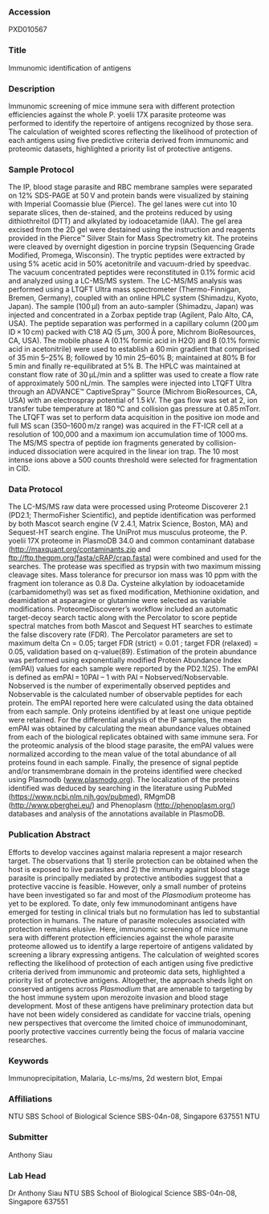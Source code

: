 ### Accession
PXD010567

### Title
Immunomic identification of antigens

### Description
Immunomic screening of mice immune sera with different protection efficiencies against the whole P. yoelii 17X parasite proteome was performed to identify the repertoire of antigens recognized by those sera. The calculation of weighted scores reflecting the likelihood of protection of each antigens using five predictive criteria derived from immunomic and proteomic datasets, highlighted a priority list of protective antigens.

### Sample Protocol
The IP, blood stage parasite and RBC membrane samples were separated on 12% SDS-PAGE at 50 V and protein bands were visualized by staining with Imperial Coomassie blue (Pierce). The gel lanes were cut into 10 separate slices, then de-stained, and the proteins reduced by using dithiothreitol (DTT) and alkylated by iodoacetamide (IAA). The gel area excised from the 2D gel were destained using the instruction and reagents provided in the Pierce™ Silver Stain for Mass Spectrometry kit. The proteins were cleaved by overnight digestion in porcine trypsin (Sequencing Grade Modified, Promega, Wisconsin). The tryptic peptides were extracted by using 5% acetic acid in 50% acetonitrile and vacuum-dried by speedvac. The vacuum concentrated peptides were reconstituted in 0.1% formic acid and analyzed using a LC-MS/MS system. The LC-MS/MS analysis was performed using a LTQFT Ultra mass spectrometer (Thermo-Finnigan, Bremen, Germany), coupled with an online HPLC system (Shimadzu, Kyoto, Japan). The sample (100 μl) from an auto-sampler (Shimadzu, Japan) was injected and concentrated in a Zorbax peptide trap (Agilent, Palo Alto, CA, USA). The peptide separation was performed in a capillary column (200 μm ID × 10 cm) packed with C18 AQ (5 μm, 300 Å pore, Michrom BioResources, CA, USA). The mobile phase A (0.1% formic acid in H2O) and B (0.1% formic acid in acetonitrile) were used to establish a 60 min gradient that comprised of 35 min 5–25% B; followed by 10 min 25–60% B; maintained at 80% B for 5 min and finally re-equilibrated at 5% B. The HPLC was maintained at constant flow rate of 30 μL/min and a splitter was used to create a flow rate of approximately 500 nL/min. The samples were injected into LTQFT Ultra through an ADVANCE™ CaptiveSpray™ Source (Michrom BioResources, CA, USA) with an electrospray potential of 1.5 kV. The gas flow was set at 2, ion transfer tube temperature at 180 °C and collision gas pressure at 0.85 mTorr. The LTQFT was set to perform data acquisition in the positive ion mode and full MS scan (350–1600 m/z range) was acquired in the FT-ICR cell at a resolution of 100,000 and a maximum ion accumulation time of 1000 ms. The MS/MS spectra of peptide ion fragments generated by collision-induced dissociation were acquired in the linear ion trap. The 10 most intense ions above a 500 counts threshold were selected for fragmentation in CID.

### Data Protocol
The LC-MS/MS raw data were processed using Proteome Discoverer 2.1 (PD2.1; ThermoFisher Scientific), and peptide identification was performed by both Mascot search engine (V 2.4.1, Matrix Science, Boston, MA) and Sequest-HT search engine. The UniProt mus musculus proteome, the P. yoelii 17X proteome in PlasmoDB 34.0 and common contaminant database (http://maxquant.org/contaminants.zip and ftp://ftp.thegpm.org/fasta/cRAP/crap.fasta) were combined and used for the searches. The protease was specified as trypsin with two maximum missing cleavage sites. Mass tolerance for precursor ion mass was 10 ppm with the fragment ion tolerance as 0.8 Da. Cysteine alkylation by iodoacetamide (carbamidomethyl) was set as fixed modification, Methionine oxidation,  and deamidation at asparagine or glutamine were selected as variable modifications. ProteomeDiscoverer’s workflow included an automatic target-decoy search tactic along with the Percolator to score peptide spectral matches from both Mascot and Sequest HT searches to estimate the false discovery rate (FDR). The Percolator parameters are set to maximum delta Cn = 0.05; target FDR (strict) = 0.01 ; target FDR (relaxed) = 0.05, validation based on q-value(89). Estimation of the protein abundance was performed using exponentially modified Protein Abundance Index (emPAI) values for each sample were reported by the PD2.1(25). The emPAI is defined as emPAI = 10PAI – 1 with PAI = Nobserved/Nobservable. Nobserved is the number of experimentally observed peptides and Nobservable is the calculated number of observable peptides for each protein. The emPAI reported here were calculated using the data obtained from each sample. Only proteins identified by at least one unique peptide were retained. For the differential analysis of the IP samples, the mean emPAI was obtained by calculating the mean abundance values obtained from each of the biological replicates obtained with same immune sera. For the proteomic analysis of the blood stage parasite, the emPAI values were normalized according to the mean value of the total abundance of all proteins found in each sample. Finally, the presence of signal peptide and/or transmembrane domain in the proteins identified were checked using Plasmodb (www.plasmodg.org). The localization of the proteins identified was deduced by searching in the literature using PubMed (https://www.ncbi.nlm.nih.gov/pubmed), RMgmDB (http://www.pberghei.eu/) and Phenoplasm (http://phenoplasm.org/) databases and analysis of the annotations available in PlasmoDB.

### Publication Abstract
Efforts to develop vaccines against malaria represent a major research target. The observations that 1) sterile protection can be obtained when the host is exposed to live parasites and 2) the immunity against blood stage parasite is principally mediated by protective antibodies suggest that a protective vaccine is feasible. However, only a small number of proteins have been investigated so far and most of the <i>Plasmodium</i> proteome has yet to be explored. To date, only few immunodominant antigens have emerged for testing in clinical trials but no formulation has led to substantial protection in humans. The nature of parasite molecules associated with protection remains elusive. Here, immunomic screening of mice immune sera with different protection efficiencies against the whole parasite proteome allowed us to identify a large repertoire of antigens validated by screening a library expressing antigens. The calculation of weighted scores reflecting the likelihood of protection of each antigen using five predictive criteria derived from immunomic and proteomic data sets, highlighted a priority list of protective antigens. Altogether, the approach sheds light on conserved antigens across <i>Plasmodium</i> that are amenable to targeting by the host immune system upon merozoite invasion and blood stage development. Most of these antigens have preliminary protection data but have not been widely considered as candidate for vaccine trials, opening new perspectives that overcome the limited choice of immunodominant, poorly protective vaccines currently being the focus of malaria vaccine researches.

### Keywords
Immunoprecipitation, Malaria, Lc-ms/ms, 2d western blot, Empai

### Affiliations
NTU SBS School of Biological Science SBS-04n-08, Singapore 637551
NTU

### Submitter
Anthony Siau

### Lab Head
Dr Anthony Siau
NTU SBS School of Biological Science SBS-04n-08, Singapore 637551


